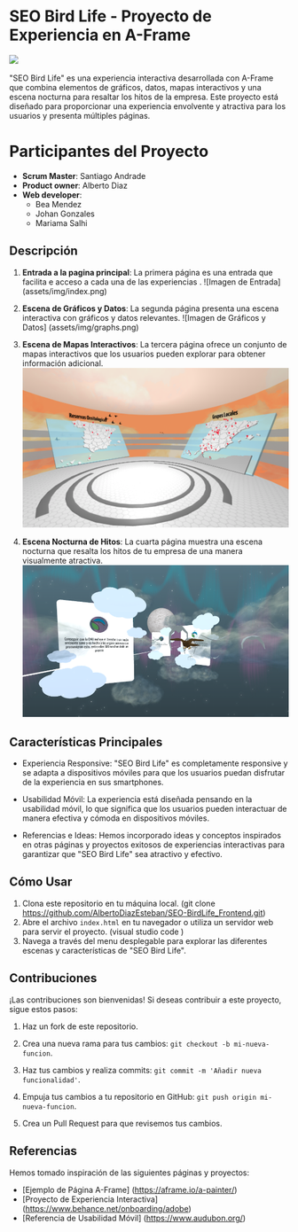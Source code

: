 

#  SEO Bird Life - Proyecto de Experiencia en A-Frame
	
<img src="(http://www.asociacionparquedunar.org/575-medium_default/seo-birdlife.jpg">

"SEO Bird Life" es una experiencia interactiva desarrollada con A-Frame que combina elementos de gráficos, datos, mapas interactivos y una escena nocturna para resaltar los hitos de la empresa. Este proyecto está diseñado para proporcionar una experiencia envolvente y atractiva para los usuarios y presenta múltiples páginas.

# Participantes del Proyecto

-   **Scrum Master**: Santiago Andrade
-   **Product owner**: Alberto Diaz
-   **Web developer**:
    -   Bea Mendez
    -   Johan Gonzales
    -   Mariama Salhi

## Descripción

1.  **Entrada a la pagina principal**: La primera página es una entrada que facilita e acceso a cada una de las experiencias .
![Imagen de Entrada]		(assets/img/index.png)

    
2.  **Escena de Gráficos y Datos**: La segunda página presenta una escena interactiva con gráficos y datos relevantes.
![Imagen de Gráficos y Datos]	(assets/img/graphs.png)

    
3.  **Escena de Mapas Interactivos**: La tercera página ofrece un conjunto de mapas interactivos que los usuarios pueden explorar para obtener información adicional.
![Imagen de Mapas Interactivos](assets/img/maps.png)

    
4.  **Escena Nocturna de Hitos**: La cuarta página muestra una escena nocturna que resalta los hitos de tu empresa de una manera visualmente atractiva.
![Imagen de Escena Nocturna](assets/img/night.png)


## Características Principales

-   Experiencia Responsive: "SEO Bird Life" es completamente responsive y se adapta a dispositivos móviles para que los usuarios puedan disfrutar de la experiencia en sus smartphones.
    
-   Usabilidad Móvil: La experiencia está diseñada pensando en la usabilidad móvil, lo que significa que los usuarios pueden interactuar de manera efectiva y cómoda en dispositivos móviles. 
    
-   Referencias e Ideas: Hemos incorporado ideas y conceptos inspirados en otras páginas y proyectos exitosos de experiencias interactivas para garantizar que "SEO Bird Life" sea atractivo y efectivo.

## Cómo Usar

1.  Clona este repositorio en tu máquina local.  (git clone https://github.com/AlbertoDiazEsteban/SEO-BirdLife_Frontend.git)    
3.  Abre el archivo `index.html` en tu navegador o utiliza un servidor web para servir el proyecto. (visual studio code )
4.  Navega a través del menu desplegable para explorar las diferentes escenas y características de "SEO Bird Life".

## Contribuciones

¡Las contribuciones son bienvenidas! Si deseas contribuir a este proyecto, sigue estos pasos:

1.  Haz un fork de este repositorio.
    
2.  Crea una nueva rama para tus cambios: `git checkout -b mi-nueva-funcion`.
    
3.  Haz tus cambios y realiza commits: `git commit -m 'Añadir nueva funcionalidad'`.
    
4.  Empuja tus cambios a tu repositorio en GitHub: `git push origin mi-nueva-funcion`.
    
5.  Crea un Pull Request para que revisemos tus cambios.

##  Referencias

Hemos tomado inspiración de las siguientes páginas y proyectos:

-   [Ejemplo de Página A-Frame]			(https://aframe.io/a-painter/)
-   [Proyecto de Experiencia Interactiva]	(https://www.behance.net/onboarding/adobe)
-   [Referencia de Usabilidad Móvil]		(https://www.audubon.org/)

